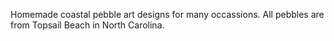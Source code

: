 Homemade coastal pebble art designs for many occassions. All pebbles are from Topsail Beach in North Carolina.  
